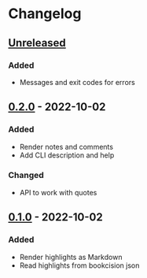 # Changelog

## [Unreleased]

### Added

- Messages and exit codes for errors

## [0.2.0] - 2022-10-02

### Added

- Render notes and comments
- Add CLI description and help

### Changed

- API to work with quotes

## [0.1.0] - 2022-10-02

### Added

- Render highlights as Markdown
- Read highlights from bookcision json

[Unreleased]: https://github.com/dimasmith/highlights/compare/v0.2.0...HEAD

[0.2.0]: https://github.com/dimasmith/highlights/compare/v0.1.0...v0.2.0

[0.1.0]: https://github.com/dimasmith/highlights/compare/0ac21eb24c38aded4528eb4401b3e0587173027b...v0.1.0